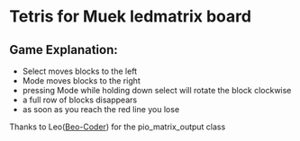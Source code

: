 # Tetris for Muek ledmatrix board

## Game Explanation:

- Select moves blocks to the left
- Mode moves blocks to the right
- pressing Mode while holding down select will rotate the block clockwise
- a full row of blocks disappears
- as soon as you reach the red line you lose

Thanks to Leo([Beo-Coder](https://github.com/Beo-Coder)) for the pio_matrix_output class